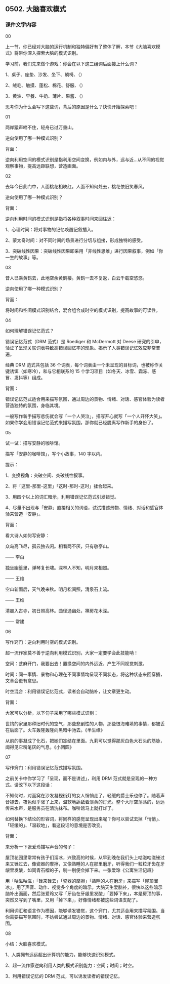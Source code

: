 ## 0502. 大脑喜欢模式

### 课件文字内容

00

上一节，你已经对大脑的运行机制和独特偏好有了整体了解，本节《大脑喜欢模式》将带你深入探索大脑的模式识别。

学习前，我们先来做个游戏：你会在以下这三组词后面接上什么词？

1、桌子、座垫、沙发、坐下、躺椅、（）

2、绒毛、触摸、蓬松、棉花、舒服、（）

3、黄油、早餐、牛奶、薄片、果酱、（）

思考你为什么会写下这些词，背后的原因是什么？快快开始探索吧！

01

两岸猿声啼不住，轻舟已过万重山。

逆向使用了哪一种模式识别？

背面：

逆向利用空间的模式识别是指利用空间变换，例如内与外，远与近...从不同的视觉观察事物，提高远距联想，营造画面。

02

去年今日此门中，人面桃花相映红。人面不知何处去，桃花依旧笑春风。

逆向使用了哪一种模式识别？

背面：

逆向利用时间的模式识别是指将各种叙事时间来回往返：

1、心理时间：将对事物的记忆唤醒记叙插入。

2、蒙太奇时间：对不同时间的场景进行分切与组接，形成独特的感受。

3、突破线性因果：突破线性因果即采用「非线性思维」进行因果叙事，例如「你一生的故事」等。

03

昔人已乘黄鹤去，此地空余黄鹤楼。黄鹤一去不复返，白云千载空悠悠。

逆向使用了哪一种模式识别？

背面：

将时间和空间模式识别结合，混合组合成时空的模式识别，提高故事的可读性。

04

如何理解错误记忆范式？

错误记忆范式（DRM 范式）是 Roediger 和 McDermott 对 Deese 研究的引申，验证了呈现关联词表导致高错误回忆率的现象。揭示了人类错误记忆效应非常普遍。

经典 DRM 范式共包括 36 个词表，每个词表由一个未呈现的目标词，也被称作关键诱饵（如寒冷），和与它相联系的 15 个学习项目（如冬天、冰雪、霜冻、感冒、发抖等）组成。

背面：

错误记忆范式适合用来描写氛围，通过周边的景物、情绪、对话、感官体验为读者营造独特的氛围，身临其境。

一般写作新手描写悲伤就会写「一个人哭泣」，描写开心就写「一个人开怀大笑」。如果你学会用错误记忆范式来描写氛围，那你就已经脱离写作新手的身份了。

05

试一试：描写安静的咖啡馆。

描写「安静的咖啡馆」，写个小故事，140 字以内。

提示：

1、变换视角：突破空间、突破线性叙事。

2、将「这里-那里-这里」「这时-那时-这时」揉合起来。

3、用四个以上的词汇暗示，利用错误记忆范式引发错觉。

4、尽量不出现与「安静」直接相关的词语，试试描述景物、情绪、对话和感官体验来营造「安静」。

背面：

看大诗人如何写安静：

众鸟高飞尽，孤云独去闲。相看两不厌，只有敬亭山。

—— 李白

独坐幽篁里，弹琴复长啸。深林人不知，明月来相照。

—— 王维

空山新雨后，天气晚来秋。明月松间照，清泉石上流。

—— 王维

清晨入古寺，初日照高林。曲径通幽处，禅房花木深。

—— 常建

06

写作窍门：逆向利用时空的模式识别。

超一流作家莫不善于逆向利用模式识别，大家一定要学会此技能呐！

空间：芝麻开门，我要出去！置换空间的内外远近，产生不同视觉刺激。

时间：同一事情、景物和心理在不同事情均呈现不同状态，将这种状态来回穿插，文章会更有意思。

时空混合：利用错误记忆范式，读者会自动脑补，让文章更生动。

背面：

大家可以分析，以下句子采用了哪些模式识别：

世钧的家里那种旧时代的空气，那些悲剧性的人物，那些恨海难填的事情，都被丢在后面了。火车轰隆轰隆向黑暗中驰去。《半生缘》

从前的事凝成了化石，把她们冻结在里面。九莉可以觉得那灰白色大石头的筋脉，闻得见它粉笔灰的气息。《小团圆》

07

写作窍门：利用错误记忆范式描写氛围。

之前关卡中你学习了「呈现，而不是讲述」，利用 DRM 范式就是呈现的一种方式。请改下以下这段话：

不知何时，对面窝在沙发凝视街灯的女人悄悄走了，轻缓的爵士乐也停了。随着声音褪去，夜色似乎涨了上来，温软地舔舐着淡黄的灯光。整个大厅空荡荡的，远远传来水声，是服务员在清洗抹布。咖啡馆马上就打烊了。

如何替换下结论的形容词，将同样的感觉呈现出来呢？你可以尝试去掉「悄悄」、「轻缓的」、「温软地」，看这段话的意境是否改变。

背面：

来分析一下张爱玲描写声音的句子：

屋顶花园里常常有孩子们溜冰，兴致高的时候，从早到晚在我们头上咕滋咕滋锉过来又锉过去，像瓷器的摩擦，又像熟睡的人在那里磨牙，听得我们一粒粒牙齿在牙龈里发酸，如同青石榴的子，剔一剔便会掉下来。一张爱玲《公寓生活记趣》

用「咕滋咕滋」「锉来锉去」「瓷器的摩擦」「熟睡的人在磨牙」来描写「屋顶溜冰」，用了声音、动作、视觉多个角度的暗示。大脑天生爱脑补，很快以这些暗示脑补出画面，然后张爱玲又写「牙齿在牙龈里发酸」「要掉下来」，本是房顶的事，突然又写到了嘴里，又用「掉下来」，好像情绪都被这些词语支配了。

利用词汇和语言作为模因，能够诱发错觉，这个窍门，尤其适合用来描写氛围。当你需要描写氛围时，不妨尝试通过周边的景物、情绪、对话、感官体验来营造氛围。

08

小结：大脑喜欢模式。

1、人类拥有远远超出计算机的能力，能够快速识别模式。

2、超一流作家逆向利用人类的模式识别能力：空间；时间；时空。

3、利用错误记忆的 DRM 范式，可以诱发读者的错误记忆。








